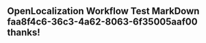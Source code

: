 <properties
ms.topic="hero-topic"
ms.test1="hero-topic"
ms.test2="test"/>

## OpenLocalization Workflow Test MarkDown faa8f4c6-36c3-4a62-8063-6f35005aaf00 thanks!

